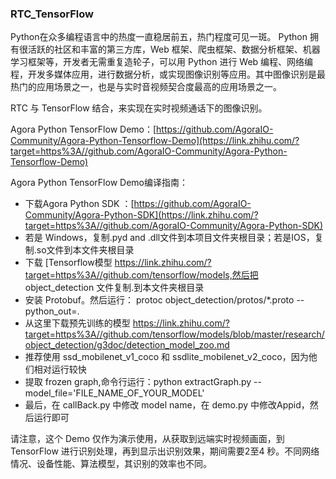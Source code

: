 ### RTC_TensorFlow

Python在众多编程语言中的热度一直稳居前五，热门程度可见一斑。 Python 拥有很活跃的社区和丰富的第三方库，Web 框架、爬虫框架、数据分析框架、机器学习框架等，开发者无需重复造轮子，可以用 Python 进行 Web 编程、网络编程，开发多媒体应用，进行数据分析，或实现图像识别等应用。其中图像识别是最热门的应用场景之一，也是与实时音视频契合度最高的应用场景之一。



RTC 与 TensorFlow 结合，来实现在实时视频通话下的图像识别。

Agora Python TensorFlow Demo：[https://github.com/AgoraIO-Community/Agora-Python-Tensorflow-Demo](https://link.zhihu.com/?target=https%3A//github.com/AgoraIO-Community/Agora-Python-Tensorflow-Demo)

Agora Python TensorFlow Demo编译指南：

- 下载Agora Python SDK ：[https://github.com/AgoraIO-Community/Agora-Python-SDK](https://link.zhihu.com/?target=https%3A//github.com/AgoraIO-Community/Agora-Python-SDK)
- 若是 Windows，复制.pyd and .dll文件到本项目文件夹根目录；若是IOS，复制.so文件到本文件夹根目录
- 下载 [Tensorflow模型 https://link.zhihu.com/?target=https%3A//github.com/tensorflow/models,然后把 object_detection 文件复制.到本文件夹根目录
- 安装 Protobuf。然后运行： protoc object_detection/protos/*.proto --python_out=.
- 从这里下载预先训练的模型 https://link.zhihu.com/?target=https%3A//github.com/tensorflow/models/blob/master/research/object_detection/g3doc/detection_model_zoo.md
- 推荐使用 ssd_mobilenet_v1_coco 和 ssdlite_mobilenet_v2_coco，因为他们相对运行较快
- 提取 frozen graph,命令行运行：python extractGraph.py --model_file='FILE_NAME_OF_YOUR_MODEL'
- 最后，在 callBack.py 中修改 model name，在 demo.py 中修改Appid，然后运行即可

请注意，这个 Demo 仅作为演示使用，从获取到远端实时视频画面，到TensorFlow 进行识别处理，再到显示出识别效果，期间需要2至4 秒。不同网络情况、设备性能、算法模型，其识别的效率也不同。